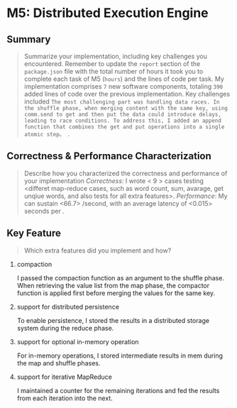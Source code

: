 # M5: Distributed Execution Engine

## Summary

> Summarize your implementation, including key challenges you encountered. Remember to update the `report` section of the `package.json` file with the total number of hours it took you to complete each task of M5 (`hours`) and the lines of code per task.
> My implementation comprises `7` new software components, totaling `390` added lines of code over the previous implementation. Key challenges included `The most challenging part was handling data races. In the shuffle phase, when merging content with the same key, using comm.send to get and then put the data could introduce delays, leading to race conditions. To address this, I added an append function that combines the get and put operations into a single atomic step。 `.

## Correctness & Performance Characterization

> Describe how you characterized the correctness and performance of your implementation
> _Correctness_: I wrote < 9 > cases testing <differet map-reduce cases, such as word count, sum, avarage, get unqiue words, and also tests for all extra features>.
> _Performance_: My <workflow> can sustain <66.7> <unit>/second, with an average latency of <0.015> seconds per <unit>.

## Key Feature

> Which extra features did you implement and how?

1. compaction

   I passed the compaction function as an argument to the shuffle phase. When retrieving the value list from the map phase, the compactor function is applied first before merging the values for the same key.

2. support for distributed persistence

   To enable persistence, I stored the results in a distributed storage system during the reduce phase.

3. support for optional in-memory operation

   For in-memory operations, I stored intermediate results in mem during the map and shuffle phases.

4. support for iterative MapReduce

   I maintained a counter for the remaining iterations and fed the results from each iteration into the next.
